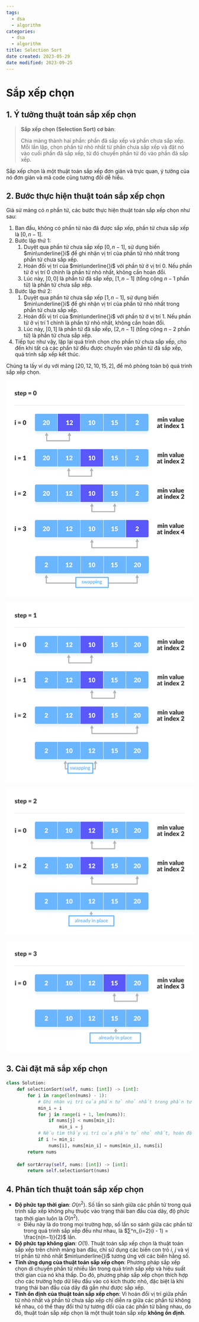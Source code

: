 ```yaml
---
tags:
  - dsa
  - algorithm
categories:
  - dsa
  - algorithm
title: Selection Sort
date created: 2023-05-29
date modified: 2023-09-25
---
```


# Sắp xếp chọn

## 1. Ý tưởng thuật toán sắp xếp chọn

> **Sắp xếp chọn (Selection Sort) cơ bản**:
>
> Chia mảng thành hai phần: phần đã sắp xếp và phần chưa sắp xếp. Mỗi lần lặp, chọn phần tử nhỏ nhất từ phần chưa sắp xếp và đặt nó vào cuối phần đã sắp xếp, từ đó chuyển phần tử đó vào phần đã sắp xếp.

Sắp xếp chọn là một thuật toán sắp xếp đơn giản và trực quan, ý tưởng của nó đơn giản và mã code cũng tương đối dễ hiểu.

## 2. Bước thực hiện thuật toán sắp xếp chọn

Giả sử mảng có $n$ phần tử, các bước thực hiện thuật toán sắp xếp chọn như sau:

1. Ban đầu, không có phần tử nào đã được sắp xếp, phần tử chưa sắp xếp là $[0, n - 1]$.
2. Bước lặp thứ $1$:
   1. Duyệt qua phần tử chưa sắp xếp $[0, n - 1]$, sử dụng biến $min\underline{}i$ để ghi nhận vị trí của phần tử nhỏ nhất trong phần tử chưa sắp xếp.
   2. Hoán đổi vị trí của $min\underline{}i$ với phần tử ở vị trí $0$. Nếu phần tử ở vị trí $0$ chính là phần tử nhỏ nhất, không cần hoán đổi.
   3. Lúc này, $[0, 0]$ là phần tử đã sắp xếp, $[1, n - 1]$ (tổng cộng $n - 1$ phần tử) là phần tử chưa sắp xếp.
3. Bước lặp thứ $2$:
   1. Duyệt qua phần tử chưa sắp xếp $[1, n - 1]$, sử dụng biến $min\underline{}i$ để ghi nhận vị trí của phần tử nhỏ nhất trong phần tử chưa sắp xếp.
   2. Hoán đổi vị trí của $min\underline{}i$ với phần tử ở vị trí $1$. Nếu phần tử ở vị trí $1$ chính là phần tử nhỏ nhất, không cần hoán đổi.
   3. Lúc này, $[0, 1]$ là phần tử đã sắp xếp, $[2, n - 1]$ (tổng cộng $n - 2$ phần tử) là phần tử chưa sắp xếp.
4. Tiếp tục như vậy, lặp lại quá trình chọn cho phần tử chưa sắp xếp, cho đến khi tất cả các phần tử đều được chuyển vào phần tử đã sắp xếp, quá trình sắp xếp kết thúc.

Chúng ta lấy ví dụ với mảng $[20, 12, 10, 15, 2]$, để mô phỏng toàn bộ quá trình sắp xếp chọn.

![image.png](https://raw.githubusercontent.com/vanhung4499/images/master/snap/20230925104944.png)

![image.png](https://raw.githubusercontent.com/vanhung4499/images/master/snap/20230925105007.png)

![image.png](https://raw.githubusercontent.com/vanhung4499/images/master/snap/20230925105046.png)

![image.png](https://raw.githubusercontent.com/vanhung4499/images/master/snap/20230925105053.png)

## 3. Cài đặt mã sắp xếp chọn

```python
class Solution:
    def selectionSort(self, nums: [int]) -> [int]:
        for i in range(len(nums) - 1):
            # Ghi nhận vị trí của phần tử nhỏ nhất trong phần tử chưa sắp xếp
            min_i = i
            for j in range(i + 1, len(nums)):
                if nums[j] < nums[min_i]:
                    min_i = j
            # Nếu tìm thấy vị trí của phần tử nhỏ nhất, hoán đổi vị trí của phần tử ở vị trí i với phần tử nhỏ nhất
            if i != min_i:
                nums[i], nums[min_i] = nums[min_i], nums[i]
        return nums

    def sortArray(self, nums: [int]) -> [int]:
        return self.selectionSort(nums)
```

## 4. Phân tích thuật toán sắp xếp chọn

- **Độ phức tạp thời gian**: $O(n^2)$. Số lần so sánh giữa các phần tử trong quá trình sắp xếp không phụ thuộc vào trạng thái ban đầu của dãy, độ phức tạp thời gian luôn là $O(n^2)$.
  - Điều này là do trong mọi trường hợp, số lần so sánh giữa các phần tử trong quá trình sắp xếp đều như nhau, là $∑^n_{i=2}(i - 1) = \frac{n(n−1)}{2}$ lần.
- **Độ phức tạp không gian**: $O(1)$. Thuật toán sắp xếp chọn là thuật toán sắp xếp trên chính mảng ban đầu, chỉ sử dụng các biến con trỏ $i$, $j$ và vị trí phần tử nhỏ nhất $min\underline{}i$ tương ứng với các biến hằng số.
- **Tính ứng dụng của thuật toán sắp xếp chọn**: Phương pháp sắp xếp chọn di chuyển phần tử nhiều lần trong quá trình sắp xếp và hiệu suất thời gian của nó khá thấp. Do đó, phương pháp sắp xếp chọn thích hợp cho các trường hợp dữ liệu đầu vào có kích thước nhỏ, đặc biệt là khi trạng thái ban đầu của dãy đã gần như được sắp xếp.
- **Tính ổn định của thuật toán sắp xếp chọn**: Vì hoán đổi vị trí giữa phần tử nhỏ nhất và phần tử chưa sắp xếp chỉ diễn ra giữa các phần tử không kề nhau, có thể thay đổi thứ tự tương đối của các phần tử bằng nhau, do đó, thuật toán sắp xếp chọn là một thuật toán sắp xếp **không ổn định**.
